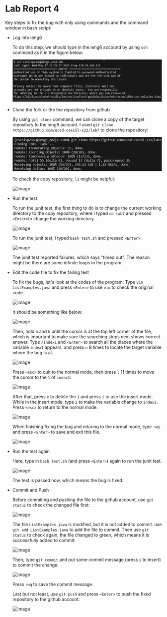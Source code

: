 # **Lab Report 4**

Key steps to fix the bug with only using commands and the command window in bash script:

* Log into ieng6

  To do this step, we should type in the ieng6 accound by using `ssh` command as it in the figure below:
  
  ![image](image.png)
  
* Clone the fork or the the repository from github

  By using `git clone` command, we can clone a copy of the target repository to the ieng6 account. I used `git clone https://github.com/ucsd-cse15l-s23/lab7` to clone the repository:
  
  ![image](image1.png)
  
  To check the copy repository, `ls` might be helpful:
  
  ![image](https://github.com/ZTKZTK13/cse15l-lab-reports/assets/108479377/ad81225e-8fbb-45dd-9f6b-57de4c9260af)

* Run the test

  To run the junit test, the first thing to do is to change the current working directory to the copy repository, where I typed `cd lab7` and pressed `<Enter>`to change the working directory.
  
  ![image](https://github.com/ZTKZTK13/cse15l-lab-reports/assets/108479377/75aa4de2-fc2f-4747-8097-1ec5139a842c)

  To run the junit test, I typed `bash test.sh` and pressed `<Enter>`:
 
  ![image](https://github.com/ZTKZTK13/cse15l-lab-reports/assets/108479377/2f5104ee-a5f4-48f6-9622-4d7b6124ac83)

  The junit test reported failures, which says "timed out". The reason might be there are some infinite loops in the program.
  
* Edit the code file to fix the failing test

  To fix the bugs, let's look at the codes of the program. Type `vim ListExamples.java` and press `<Enter>` to use `vim` to check the original code.
  
  ![image](https://github.com/ZTKZTK13/cse15l-lab-reports/assets/108479377/7fbb46c2-6cd0-4d39-b7df-cfeb15955c24)

  It should be something like below:
  
  ![image](https://github.com/ZTKZTK13/cse15l-lab-reports/assets/108479377/65bd336a-f4a7-4782-addc-6fa375efca95)

  Then, hold `h` and `k` until the cursor is at the top left corner of the file, which is important to make sure the searching steps next shows correct answer. Type `/index1` and `<Enter>` to search all the places where the variable `index1` appears, and press `n` 9 times to locate the target variable where the bug is at.
  
  ![image](https://github.com/ZTKZTK13/cse15l-lab-reports/assets/108479377/b3e65944-c654-4e41-9b8b-923cf5d51865)

  Press `<esc>` to quit to the normal mode, then press `l` 11 times to move the cursor to the `1` of `index1`:
  
  ![image](https://github.com/ZTKZTK13/cse15l-lab-reports/assets/108479377/1da72321-be78-4b22-b303-36b238f8db7b)

  After that, press `x` to delete the `1` and press `i` to use the insert mode. While in the insert mode, type `2` to make the variable change to `index2`. Press `<esc>` to return to the normal mode.
  
  ![image](https://github.com/ZTKZTK13/cse15l-lab-reports/assets/108479377/f23382c8-037f-4f73-8256-7711e16572ba)

  When finishing fixing the bug and returing to the normal mode, type `:wq` and press `<Enter>` to save and exit this file. 
  
  ![image](https://github.com/ZTKZTK13/cse15l-lab-reports/assets/108479377/6b5411f2-66ef-40c2-ba14-8a0130ec7de1)

* Run the test again

  Here, type in `bash test.sh` (and press `<Enter>`) again to run the junit test.
  
  ![image](https://github.com/ZTKZTK13/cse15l-lab-reports/assets/108479377/7781b8c5-afaa-492e-8197-3fe5add93190)

  The test is passed now, which means the bug is fixed.
  
* Commit and Push

  Before commiting and pushing the file to the github account, use `git status` to check the changed file first:
  
  ![image](https://github.com/ZTKZTK13/cse15l-lab-reports/assets/108479377/55ddc8e6-0c13-4d37-a1f6-ddeb2fead6ee)

  The file `ListExamples.java` is modified, but it is not added to commit. use `git add ListExamples.java` to add the file to commit. Then use `git status` to check again, the file changed to green, which means it is successfully added to commit:
  
  ![image](https://github.com/ZTKZTK13/cse15l-lab-reports/assets/108479377/be2551e4-6a1e-4da2-84a0-0af6f71c628f)

  Then, type `git commit` and put some commit message (press `i` to insert) to commit the change:
  
  ![image](https://github.com/ZTKZTK13/cse15l-lab-reports/assets/108479377/f0557507-511b-46a8-bb24-a2c5e25903f1)

  Press `:wq` to save the commit message.
  
  Last but not least, use `git push` and press `<Enter>` to push the fixed repository to the github account:
  
  ![image](https://github.com/ZTKZTK13/cse15l-lab-reports/assets/108479377/9a03ac9b-4172-4662-8418-9e6f29ea61b8)

  
